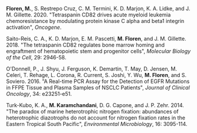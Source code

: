 **Floren, M.**, S. Restrepo Cruz, C. M. Termini, K. D. Marjon, K. A. Lidke, and J. M. Gillette. 2020. "Tetraspanin CD82 drives acute myeloid leukemia chemoresistance by modulating protein kinase C alpha and beta1 integrin activation", *Oncogene*.

Saito-Reis, C. A., K. D. Marjon, E. M. Pascetti, **M. Floren**, and J. M. Gillette. 2018. "The tetraspanin CD82 regulates bone marrow homing and engraftment of hematopoietic stem and progenitor cells", *Molecular Biology of the Cell*, 29: 2946-58.

O'Donnell, P., J. Shyu, J. Ferguson, K. Demartin, T. May, D. Jensen, M. Celeri, T. Rehage, L. Corona, R. Current, S. Joshi, Y. Wu, **M. Floren**, and S. Soviero. 2016. "A Real-time PCR Assay for the Detection of EGFR Mutations in FFPE Tissue and Plasma Samples of NSCLC Patients", *Journal of Clinical Oncology*, 34: e23251-e51.

Turk-Kubo, K. A., **M. Karamchandani**, D. G. Capone, and J. P. Zehr. 2014. "The paradox of marine heterotrophic nitrogen fixation: abundances of heterotrophic diazotrophs do not account for nitrogen fixation rates in the Eastern Tropical South Pacific", *Environmental Microbiology*, 16: 3095-114.
